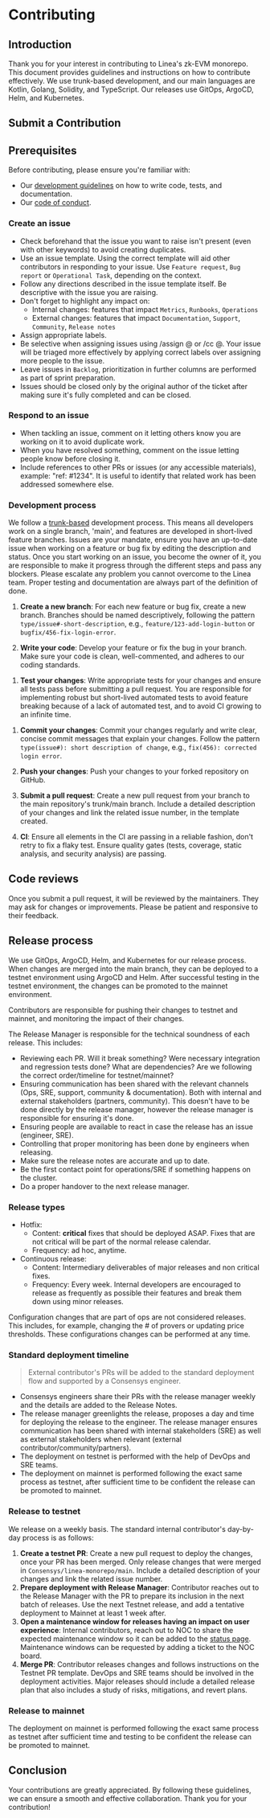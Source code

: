 # Contributing

## Introduction

Thank you for your interest in contributing to Linea's zk-EVM monorepo. This document provides guidelines and instructions on how to contribute effectively. We use trunk-based development, and our main languages are Kotlin, Golang, Solidity, and TypeScript. Our releases use GitOps, ArgoCD, Helm, and Kubernetes.

## Submit a Contribution

## Prerequisites

Before contributing, please ensure you're familiar with:

- Our [development guidelines](development-guidelines.md) on how to write code, tests, and documentation.
- Our [code of conduct](code-of-conduct.md).

### Create an issue

* Check beforehand that the issue you want to raise isn't present (even with other keywords) to avoid creating duplicates.
* Use an issue template. Using the correct template will aid other contributors in responding to your issue. Use `Feature request`, `Bug report` or `Operational Task`, depending on the context.
* Follow any directions described in the issue template itself. Be descriptive with the issue you are raising.
* Don't forget to highlight any impact on:
  * Internal changes: features that impact `Metrics`, `Runbooks`, `Operations`
  * External changes: features that impact `Documentation`, `Support`, `Community`, `Release notes`
* Assign appropriate labels.
* Be selective when assigning issues using /assign @<username> or /cc @<username>. Your issue will be triaged more effectively by applying correct labels over assigning more people to the issue.
* Leave issues in `Backlog`, prioritization in further columns are performed as part of sprint preparation.
* Issues should be closed only by the original author of the ticket after making sure it's fully completed and can be closed.

### Respond to an issue

* When tackling an issue, comment on it letting others know you are working on it to avoid duplicate work.
* When you have resolved something, comment on the issue letting people know before closing it.
* Include references to other PRs or issues (or any accessible materials), example: "ref: #1234". It is useful to identify that related work has been addressed somewhere else.

### Development process

We follow a [trunk-based](https://trunkbaseddevelopment.com/) development process. This means all developers work on a single branch, 'main', and features are developed in short-lived feature branches. Issues are your mandate, ensure you have an up-to-date issue when working on a feature or bug fix by editing the description and status. Once you start working on an issue, you become the owner of it, you are responsible to make it progress through the different steps and pass any blockers. Please escalate any problem you cannot overcome to the Linea team. Proper testing and documentation are always part of the definition of done.

1. **Create a new branch**: For each new feature or bug fix, create a new branch. Branches should be named descriptively, following the pattern `type/issue#-short-description`, e.g., `feature/123-add-login-button` or `bugfix/456-fix-login-error`.

1. **Write your code**: Develop your feature or fix the bug in your branch. Make sure your code is clean, well-commented, and adheres to our coding standards.
<!--- TODO: Section on coding standards -->

1. **Test your changes**: Write appropriate tests for your changes and ensure all tests pass before submitting a pull request. You are responsible for implementing robust but short-lived automated tests to avoid feature breaking because of a lack of automated test, and to avoid CI growing to an infinite time.
<!--- TODO: Section on unit & integration testing -->

1. **Commit your changes**: Commit your changes regularly and write clear, concise commit messages that explain your changes. Follow the pattern `type(issue#): short description of change`, e.g., `fix(456): corrected login error`.

1. **Push your changes**: Push your changes to your forked repository on GitHub.

1. **Submit a pull request**: Create a new pull request from your branch to the main repository's trunk/main branch. Include a detailed description of your changes and link the related issue number, in the template created.

1. **CI**: Ensure all elements in the CI are passing in a reliable fashion, don't retry to fix a flaky test. Ensure quality gates (tests, coverage, static analysis, and security analysis) are passing.

## Code reviews

Once you submit a pull request, it will be reviewed by the maintainers. They may ask for changes or improvements. Please be patient and responsive to their feedback.

## Release process

We use GitOps, ArgoCD, Helm, and Kubernetes for our release process. When changes are merged into the main branch, they can be deployed to a testnet environment using ArgoCD and Helm. After successful testing in the testnet environment, the changes can be promoted to the mainnet environment.

Contributors are responsible for pushing their changes to testnet and mainnet, and monitoring the impact of their changes.

The Release Manager is responsible for the technical soundness of each release. This includes:
* Reviewing each PR. Will it break something? Were necessary integration and regression tests done? What are dependencies? Are we following the correct order/timeline for testnet/mainnet?
* Ensuring communication has been shared with the relevant channels (Ops, SRE, support, community & documentation). Both with internal and external stakeholders (partners, community). This doesn't have to be done directly by the release manager, however the release manager is responsible for ensuring it's done.
* Ensuring people are available to react in case the release has an issue (engineer, SRE).
* Controlling that proper monitoring has been done by engineers when releasing.
* Make sure the release notes are accurate and up to date.
* Be the first contact point for operations/SRE if something happens on the cluster.
* Do a proper handover to the next release manager.

### Release types

* Hotfix:
  * Content: **critical** fixes that should be deployed ASAP. Fixes that are not critical will be part of the normal release calendar.
  * Frequency: ad hoc, anytime.
* Continuous release:
  * Content: Intermediary deliverables of major releases and non critical fixes.
  * Frequency: Every week. Internal developers are encouraged to release as frequently as possible their features and break them down using minor releases.

Configuration changes that are part of ops are not considered releases. This includes, for example, changing the # of provers or updating price thresholds. These configurations changes can be performed at any time.

### Standard deployment timeline

> External contributor's PRs will be added to the standard deployment flow and supported by a Consensys engineer.

* Consensys engineers share their PRs with the release manager weekly and the details are added to the Release Notes.
* The release manager greenlights the release, proposes a day and time for deploying the release to the engineer. The release manager ensures communication has been shared with internal stakeholders (SRE) as well as external stakeholders when relevant (external contributor/community/partners).
* The deployment on testnet is performed with the help of DevOps and SRE teams.
* The deployment on mainnet is performed following the exact same process as testnet, after sufficient time to be confident the release can be promoted to mainnet.

### Release to testnet
We release on a weekly basis. The standard internal contributor's day-by-day process is as follows:
1. **Create a testnet PR**: Create a new pull request to deploy the changes, once your PR has been merged. Only release changes that were merged in `Consensys/linea-monorepo/main`. Include a detailed description of your changes and link the related issue number.
1. **Prepare deployment with Release Manager**: Contributor reaches out to the Release Manager with the PR to prepare its inclusion in the next batch of releases. Use the next Testnet release, and add a tentative deployment to Mainnet at least 1 week after. 
1. **Open a maintenance window for releases having an impact on user experience**: Internal contributors, reach out to NOC to share the expected maintenance window so it can be added to the [status page](https://linea.statuspage.io/). Maintenance windows can be requested by adding a ticket to the NOC board.
1. **Merge PR**: Contributor releases changes and follows instructions on the Testnet PR template. DevOps and SRE teams should be involved in the deployment activities. Major releases should include a detailed release plan that also includes a study of risks, mitigations, and revert plans.

### Release to mainnet

The deployment on mainnet is performed following the exact same process as testnet after sufficient time and testing to be confident the release can be promoted to mainnet.

## Conclusion

Your contributions are greatly appreciated. By following these guidelines, we can ensure a smooth and effective collaboration. Thank you for your contribution!
